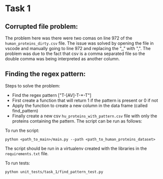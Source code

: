 # Task 1
## Corrupted file problem:
The problem here was there were two comas on line 972 of the `human_proteins_dirty.csv` file. 
The issue was solved by opening the file in vscode and manually going to line 972 and replacing the ",," with ",". 
The problem was due to the fact that csv is a comma separated file so the double comma was being interpreted as another column.

## Finding the regex pattern:
Steps to solve the problem:

* Find the regex pattern ["T-[AV]-T-*-T"]
* First create a function that will return 1 if the pattern is present or 0 if not
* Apply the function to create a new column in the data frame (called  find_pattern)
* Finally create a new csv `hu_proteins_with_pattern.csv` file with only the proteins containing the pattern.
The script can be run as follows:

To run the script:
```commandline
python <path_to_main>/main.py --path <path_to_human_proteins_dataset>
```
The script should be run in a virtualenv created with the libraries in the `requirements.txt` file.

To run tests:
```commandline
python unit_tests/task_1/find_pattern_test.py
```